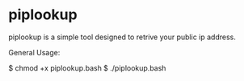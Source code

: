 # piplookup
piplookup is a simple tool designed to retrive your public ip address.

General Usage:

$ chmod +x piplookup.bash
$ ./piplookup.bash
